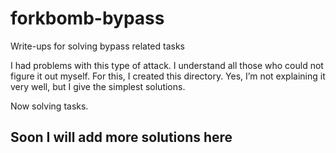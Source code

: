 # forkbomb-bypass
Write-ups for solving bypass related tasks

I had problems with this type of attack. 
I understand all those who could not figure it out myself. 
For this, I created this directory. 
Yes, I’m not explaining it very well, but I give the simplest solutions.

Now solving tasks.

Soon I will add more solutions here
-----------------------------------
